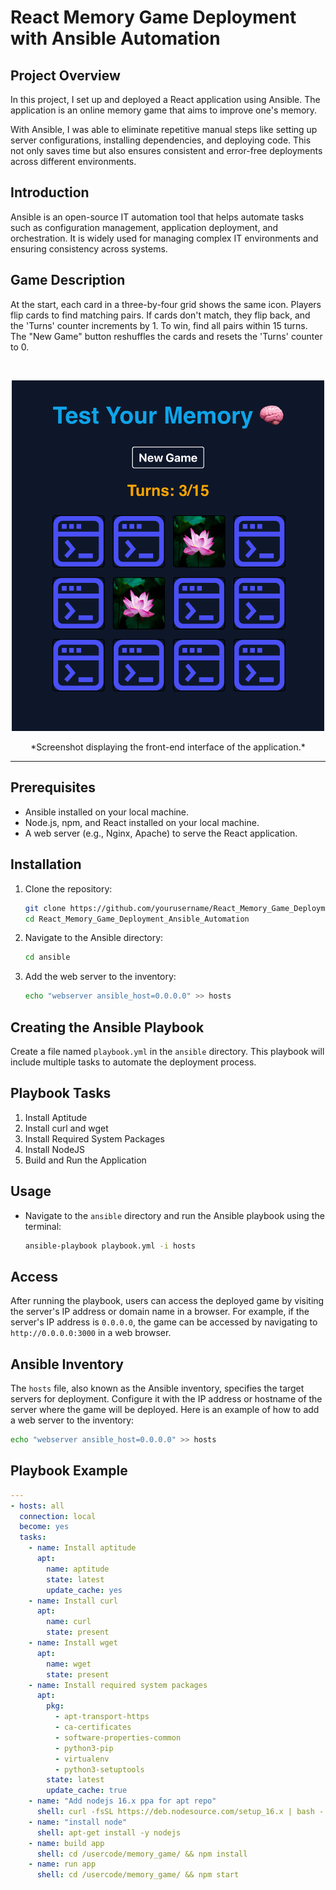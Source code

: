 # React Memory Game Deployment with Ansible Automation

## Project Overview

In this project, I set up and deployed a React application using Ansible. The application is an online memory game that aims to improve one's memory.

With Ansible, I was able to eliminate repetitive manual steps like setting up server configurations, installing dependencies, and deploying code. This not only saves time but also ensures consistent and error-free deployments across different environments.

## Introduction

Ansible is an open-source IT automation tool that helps automate tasks such as configuration management, application deployment, and orchestration. It is widely used for managing complex IT environments and ensuring consistency across systems.

## Game Description

At the start, each card in a three-by-four grid shows the same icon. Players flip cards to find matching pairs. If cards don't match, they flip back, and the 'Turns' counter increments by 1. To win, find all pairs within 15 turns. The "New Game" button reshuffles the cards and resets the 'Turns' counter to 0.

<br>

<p align="center">
  <img src="GamePicture.png" alt="Front End" style="width:500px;">
</p>
<div align="center">
*Screenshot displaying the front-end interface of the application.*
</div>


---

## Prerequisites

- Ansible installed on your local machine.
- Node.js, npm, and React installed on your local machine.
- A web server (e.g., Nginx, Apache) to serve the React application.

## Installation

1. Clone the repository:
    ```bash
    git clone https://github.com/yourusername/React_Memory_Game_Deployment_Ansible_Automation.git
    cd React_Memory_Game_Deployment_Ansible_Automation
    ```

2. Navigate to the Ansible directory:
    ```bash
    cd ansible
    ```

3. Add the web server to the inventory:
    ```bash
    echo "webserver ansible_host=0.0.0.0" >> hosts
    ```

## Creating the Ansible Playbook

Create a file named `playbook.yml` in the `ansible` directory. This playbook will include multiple tasks to automate the deployment process.

## Playbook Tasks

1. Install Aptitude
2. Install curl and wget
3. Install Required System Packages
4. Install NodeJS
5. Build and Run the Application

## Usage

- Navigate to the `ansible` directory and run the Ansible playbook using the terminal:

  ```bash
  ansible-playbook playbook.yml -i hosts

## Access

After running the playbook, users can access the deployed game by visiting the server's IP address or domain name in a browser. 
For example, if the server's IP address is `0.0.0.0`, the game can be accessed by navigating to `http://0.0.0.0:3000` in a web browser.

## Ansible Inventory

The `hosts` file, also known as the Ansible inventory, specifies the target servers for deployment. Configure it with the IP address or hostname of the server where the game will be deployed. 
Here is an example of how to add a web server to the inventory:

```bash
echo "webserver ansible_host=0.0.0.0" >> hosts

```
## Playbook Example

```yaml
---
- hosts: all
  connection: local
  become: yes
  tasks:
    - name: Install aptitude
      apt:
        name: aptitude
        state: latest
        update_cache: yes
    - name: Install curl
      apt:
        name: curl
        state: present
    - name: Install wget
      apt:
        name: wget
        state: present
    - name: Install required system packages
      apt:
        pkg:
          - apt-transport-https
          - ca-certificates
          - software-properties-common
          - python3-pip
          - virtualenv
          - python3-setuptools
        state: latest
        update_cache: true
    - name: "Add nodejs 16.x ppa for apt repo"
      shell: curl -fsSL https://deb.nodesource.com/setup_16.x | bash -
    - name: "install node"
      shell: apt-get install -y nodejs
    - name: build app
      shell: cd /usercode/memory_game/ && npm install
    - name: run app
      shell: cd /usercode/memory_game/ && npm start
